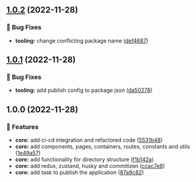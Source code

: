 ## [1.0.2](https://github.com/basantech89/create-app/compare/v1.0.1...v1.0.2) (2022-11-28)


### 🐛 Bug Fixes

* **tooling:** change conflicting package name ([def4687](https://github.com/basantech89/create-app/commit/def4687b7d6bab08bfe77d23d98f99d99ca71ebb))

## [1.0.1](https://github.com/basantech89/create-app/compare/v1.0.0...v1.0.1) (2022-11-28)


### 🐛 Bug Fixes

* **tooling:** add publish config to package json ([da50278](https://github.com/basantech89/create-app/commit/da50278c8cf6eac208f33cb33bc350f6f1622c6e))

## 1.0.0 (2022-11-28)


### 🎉 Features

* **core:** add ci-cd integration and refactored code ([5531b48](https://github.com/basantech89/create-app/commit/5531b48ef4fb33e77cdfbc405319aaab19cf82b4))
* **core:** add components, pages, containers, routes, constants and utils ([1e49a57](https://github.com/basantech89/create-app/commit/1e49a57d1472389148801f8a9de9347491cb9113))
* **core:** add functionality for directory structure ([f1b142a](https://github.com/basantech89/create-app/commit/f1b142a7e303f60a9f29edf3d20eb81caeafdadc))
* **core:** add redux, zustand, husky and commitizen ([ccac7e8](https://github.com/basantech89/create-app/commit/ccac7e8b55cfee9bad4e1d4c376d77e7163edb9f))
* **core:** add task to publish the application ([87a9c82](https://github.com/basantech89/create-app/commit/87a9c829565538bb35ed1e8721caff51c876ea1b))
